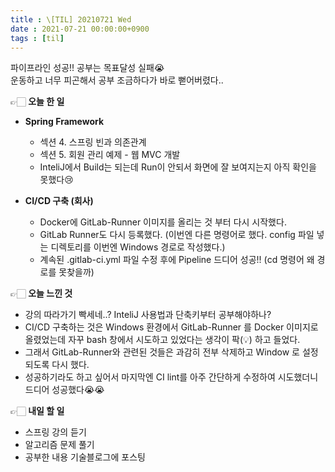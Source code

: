```yaml
---
title : \[TIL] 20210721 Wed
date : 2021-07-21 00:00:00+0900
tags : [til]
---
```


파이프라인 성공!! 공부는 목표달성 실패😭   
운동하고 너무 피곤해서 공부 조금하다가 바로 뻗어버렸다..   


👉🏻 **오늘 한 일**
* **Spring Framework**
    - 섹션 4. 스프링 빈과 의존관계
    - 섹션 5. 회원 관리 예제 - 웹 MVC 개발
    - InteliJ에서 Build는 되는데 Run이 안되서 화면에 잘 보여지는지 아직 확인을 못했다😢

* **CI/CD 구축 (회사)**
    - Docker에 GitLab-Runner 이미지를 올리는 것 부터 다시 시작했다.
    - GitLab Runner도 다시 등록했다. (이번엔 다른 명령어로 했다. config 파일 넣는 디렉토리를 이번엔 Windows 경로로 작성했다.)
    - 계속된 .gitlab-ci.yml 파일 수정 후에 Pipeline 드디어 성공!! (cd 명령어 왜 경로를 못찾을까)

👉🏻 **오늘 느낀 것**
- 강의 따라가기 빡세네..? InteliJ 사용법과 단축키부터 공부해야하나?
- CI/CD 구축하는 것은 Windows 환경에서 GitLab-Runner 를 Docker 이미지로 올렸었는데 자꾸 bash 창에서 시도하고 있었다는 생각이 팍(💡) 하고 들었다.
- 그래서 GitLab-Runner와 관련된 것들은 과감히 전부 삭제하고 Window 로 설정되도록 다시 했다.
- 성공하기라도 하고 싶어서 마지막엔 CI lint를 아주 간단하게 수정하여 시도했더니 드디어 성공했다😭😭

👉🏻 **내일 할 일**
- 스프링 강의 듣기
- 알고리즘 문제 풀기
- 공부한 내용 기술블로그에 포스팅
